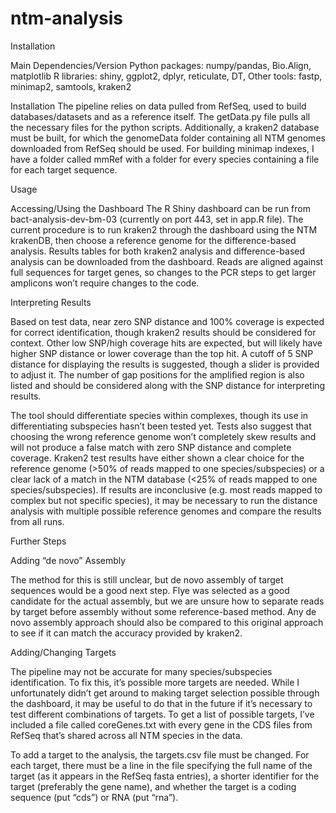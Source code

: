 # ntm-analysis

Installation

Main Dependencies/Version
Python packages: numpy/pandas, Bio.Align, matplotlib
R libraries: shiny, ggplot2, dplyr, reticulate, DT, 
Other tools: fastp, minimap2, samtools, kraken2

Installation
	The pipeline relies on data pulled from RefSeq, used to build databases/datasets and as a reference itself. The getData.py file pulls all the necessary files for the python scripts. Additionally, a kraken2 database must be built, for which the genomeData folder containing all NTM genomes downloaded from RefSeq should be used. For building minimap indexes, I have a folder called mmRef with a folder for every species containing a file for each target sequence.

Usage

Accessing/Using the Dashboard
The R Shiny dashboard can be run from bact-analysis-dev-bm-03 (currently on port 443, set in app.R file). The current procedure is to run kraken2 through the dashboard using the NTM krakenDB, then choose a reference genome for the difference-based analysis. Results tables for both kraken2 analysis and difference-based analysis can be downloaded from the dashboard. Reads are aligned against full sequences for target genes, so changes to the PCR steps to get larger amplicons won’t require changes to the code.

Interpreting Results

Based on test data, near zero SNP distance and 100% coverage is expected for correct identification, though kraken2 results should be considered for context. Other low SNP/high coverage hits are expected, but will likely have higher SNP distance or lower coverage than the top hit. A cutoff of 5 SNP distance for displaying the results is suggested, though a slider is provided to adjust it. The number of gap positions for the amplified region is also listed and should be considered along with the SNP distance for interpreting results. 

The tool should differentiate species within complexes, though its use in differentiating subspecies hasn’t been tested yet. Tests also suggest that choosing the wrong reference genome won’t completely skew results and will not produce a false match with zero SNP distance and complete coverage. Kraken2 test results have either shown a clear choice for the reference genome (>50% of reads mapped to one species/subspecies) or a clear lack of a match in the NTM database (<25% of reads mapped to one species/subspecies). If results are inconclusive (e.g. most reads mapped to complex but not specific species), it may be necessary to run the distance analysis with multiple possible reference genomes and compare the results from all runs.  

Further Steps

Adding “de novo” Assembly

The method for this is still unclear, but de novo assembly of target sequences would be a good next step. Flye was selected as a good candidate for the actual assembly, but we are unsure how to separate reads by target before assembly without some reference-based method. Any de novo assembly approach should also be compared to this original approach to see if it can match the accuracy provided by kraken2. 

Adding/Changing Targets

The pipeline may not be accurate for many species/subspecies identification. To fix this, it’s possible more targets are needed. While I unfortunately didn’t get around to making target selection possible through the dashboard, it may be useful to do that in the future if it’s necessary to test different combinations of targets. To get a list of possible targets, I’ve included a file called coreGenes.txt with every gene in the CDS files from RefSeq that’s shared across all NTM species in the data. 

To add a target to the analysis, the targets.csv file must be changed. For each target, there must be a line in the file specifying the full name of the target (as it appears in the RefSeq fasta entries), a shorter identifier for the target (preferably the gene name), and whether the target is a coding sequence (put “cds”) or RNA (put “rna”).

	
